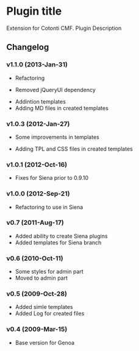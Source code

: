 Plugin title
============

Extension for Cotonti CMF. Plugin Description


Changelog
---------


### v1.1.0 (2013-Jan-31)

* Refactoring
- Removed jQueryUI dependency
+ Addintion templates
+ Adding MD files in created templates

### v1.0.3 (2012-Jan-27)

* Some improvements in templates
+ Adding TPL and CSS files in created templates

### v1.0.1 (2012-Oct-16)

+ Fixes for Siena prior to 0.9.10

### v1.0.0 (2012-Sep-21)

* Refactoring to use in Siena

### v0.7 (2011-Aug-17)

+ Added ability to create Siena plugins
+ Added templates for Siena branch

### v0.6 (2010-Oct-11)

* Some styles for admin part
* Moved to admin part

### v0.5 (2009-Oct-28)

+ Added simle templates
+ Added Log for created files

### v0.4 (2009-Mar-15)

* Base version for Genoa

